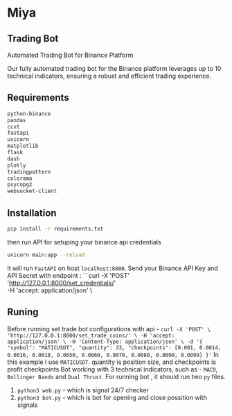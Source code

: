 # Miya 

## Trading Bot

Automated Trading Bot for Binance Platform

Our fully automated trading bot for the Binance platform leverages up to 10 technical indicators, ensuring a robust and efficient trading experience.

## Requirements

```sh
python-binance
pandas
ccxt
fastapi
uvicorn
matplotlib
flask
dash
plotly
tradingpattern
colorama
psycopg2
websocket-client

```

## Installation

```sh
pip install -r requirements.txt
```

then run API for setuping your binance api credentials

```sh
uvicorn main:app --reload
```
it will run ``FastAPI`` on host ``localhost:8000``. Send your Binance API Key and API Secret with endpoint : `` curl -X 'POST' \
  'http://127.0.0.1:8000/set_credentials/' \
  -H 'accept: application/json' \

## Runing
Before running set trade bot configurations with api - ``curl -X 'POST' \
  'http://127.0.0.1:8000/set_trade_coins/' \
  -H 'accept: application/json' \
  -H 'Content-Type: application/json' \
  -d '{
  "symbol": "MATICUSDT",
  "quantity": 33,
  "checkpoints": [0.001, 0.0014, 0.0016, 0.0018, 0.0050, 0.0060, 0.0070, 0.0080, 0.0090, 0.0099]
}'``
In this example I use ``MATICUSDT``. quantity is position size, and checkpoints is profit checkpoints
Bot working with 3 technical indicators, such as - ``MACD``, ``Bollinger Bands`` and ``Dual Thrust``.
For running bot , it should run two ``py`` files. 
1. ``python3 web.py`` - which is signal 24/7 checker
2. ``python3 bot.py`` - which is bot for opening and close possition with signals
